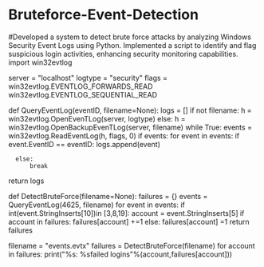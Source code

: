 # Bruteforce-Event-Detection
#Developed a system to detect brute force attacks by analyzing Windows Security Event Logs using Python. Implemented a script to identify and flag suspicious login activities, enhancing security monitoring capabilities.
import win32evtlog

server = "localhost"
logtype = "security"
flags = win32evtlog.EVENTLOG_FORWARDS_READ win32evtlog.EVENTLOG_SEQUENTIAL_READ

def QueryEventLog(eventID, filename=None):
   logs = []
   if not filename:
      h = win32evtlog.OpenEvenTLog(server, logtype)
   else:
      h = win32evtlog.OpenBackupEvenTLog(server, filename)
   while True:
      events = win32evtlog.ReadEventLog(h, flags, 0)
      if events:
         for event in events:
            if event.EventID == eventID:
               logs.append(event)
               
      else:
          break
   return logs

def DetectBruteForce(filename=None):
    failures = {}
    events = QueryEventLog(4625, filename)
    for event in events:
       if int(event.StringInserts[10])in [3,8,19]:
          account = event.StringInserts[5]
          if account in failures:
              failures[account] +=1
          else:
              failures[account] =1
    return failures

 filename = "events.evtx"
 failures = DetectBruteForce(filename)
 for account in failures:
     print("%s: %sfailed logins"%(account,failures[account]))
     
    

